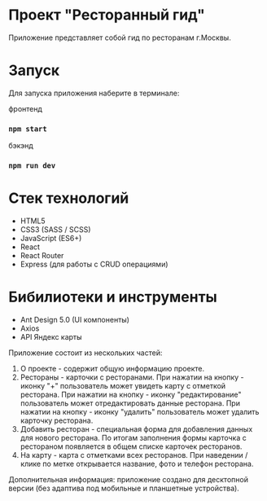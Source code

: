 # Проект "Ресторанный гид"

Приложение представляет собой гид по ресторанам г.Москвы.

# Запуск

Для запуска приложения наберите в терминале:

фронтенд

### `npm start`

бэкэнд

### `npm run dev`

# Стек технологий

-   HTML5
-   CSS3 (SASS / SCSS)
-   JavaScript (ES6+)
-   React
-   React Router
-   Express (для работы с CRUD операциями)

# Бибилиотеки и инструменты

-   Ant Design 5.0 (UI компоненты)
-   Axios
-   API Яндекс карты

Приложение состоит из нескольких частей:

1. О проекте - содержит общую информацию проекте.
2. Рестораны - карточки с ресторанами. При нажатии на кнопку - иконку "+" пользователь может увидеть карту с отметкой ресторана. При нажатии на кнопку - иконку "редактирование" пользователь может отредактировать данные ресторана. При нажатии на кнопку - иконку "удалить" пользователь может удалить карточку ресторана.
3. Добавить ресторан - специальная форма для добавления данных для нового ресторана. По итогам заполнения формы карточка с рестораном появляется в общем списке карточек ресторанов.
4. На карту - карта с отметками всех ресторанов. При наведении / клике по метке открывается название, фото и телефон ресторана.

Дополнительная информация: приложение создано для десктопной версии (без адаптива под мобильные и планшетные устройства).
